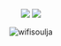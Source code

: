 <p align="center">
  <img src="https://img.shields.io/badge/-Tailwind%20CSS-06B6D4?style=flat&logo=tailwindcss&logoColor=white"/>
  <img src="https://readme-typing-svg.herokuapp.com/?center=true&vCenter=true&color=FFFFFF&width=500&lines=Welcome+back+user+|+ysl-project.eu" />
</p>

<p align="center"> 
  <img src="https://komarev.com/ghpvc/?username=wifisoulja&label=Profile%20views&color=0e75b6&style=flat" alt="wifisoulja" />
</p>
